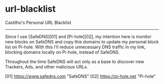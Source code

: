 # url-blacklist

Castilho's Personal URL Blacklist

---

Since I use [SafeDNS][01] and [Pi-hole][02], my intention here is monitor new blocks on SafeDNS and copy this domains to update my personal block list on Pi-hole. With this I'll reduce unnecessary DNS traffic in my link, blocking domains locally on Pi-hole, instead of SafeDNS.

Throughout the time SafeDNS will act only as a base to discover new Trackers, Ads, and other malicious URLs.


[01] https://www.safedns.com "SafeDNS"
[02] https://pi-hole.net "Pi-hole"